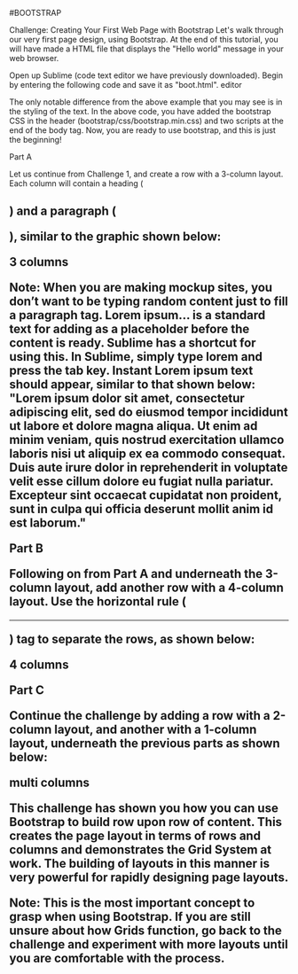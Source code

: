 #BOOTSTRAP

Challenge: Creating Your First Web Page with Bootstrap
Let's walk through our very first page design, using Bootstrap. At the end of this tutorial, you will have made a HTML file that displays the "Hello world" message in your web browser.

Open up Sublime (code text editor we have previously downloaded).
Begin by entering the following code and save it as "boot.html".
editor

The only notable difference from the above example that you may see is in the styling of the text. In the above code, you have added the bootstrap CSS in the header (bootstrap/css/bootstrap.min.css) and two scripts at the end of the body tag. Now, you are ready to use bootstrap, and this is just the beginning!

Part A

Let us continue from Challenge 1, and create a row with a 3-column layout. Each column will contain a heading (<h2>) and a paragraph (<p>), similar to the graphic shown below:

3 columns

Note: When you are making mockup sites, you don’t want to be typing random content just to fill a paragraph tag. Lorem ipsum... is a standard text for adding as a placeholder before the content is ready. Sublime has a shortcut for using this. In Sublime, simply type lorem and press the tab key. Instant Lorem ipsum text should appear, similar to that shown below:
"Lorem ipsum dolor sit amet, consectetur adipiscing elit, sed do eiusmod tempor incididunt ut labore et dolore magna aliqua. Ut enim ad minim veniam, quis nostrud exercitation ullamco laboris nisi ut aliquip ex ea commodo consequat. Duis aute irure dolor in reprehenderit in voluptate velit esse cillum dolore eu fugiat nulla pariatur. Excepteur sint occaecat cupidatat non proident, sunt in culpa qui officia deserunt mollit anim id est laborum."

Part B

Following on from Part A and underneath the 3-column layout, add another row with a 4-column layout. Use the horizontal rule (<hr>) tag to separate the rows, as shown below:

4 columns

Part C

Continue the challenge by adding a row with a 2-column layout, and another with a 1-column layout, underneath the previous parts as shown below:

multi columns

This challenge has shown you how you can use Bootstrap to build row upon row of content. This creates the page layout in terms of rows and columns and demonstrates the Grid System at work. The building of layouts in this manner is very powerful for rapidly designing page layouts.

Note: This is the most important concept to grasp when using Bootstrap. If you are still unsure about how Grids function, go back to the challenge and experiment with more layouts until you are comfortable with the process.